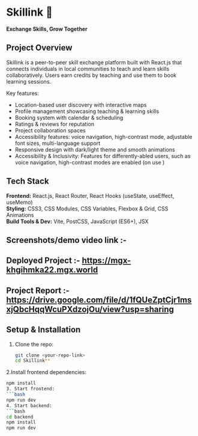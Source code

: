 # Skillink 🤝  
**Exchange Skills, Grow Together**

## Project Overview
Skillink is a peer-to-peer skill exchange platform built with React.js that connects individuals in local communities to teach and learn skills collaboratively. Users earn credits by teaching and use them to book learning sessions.  

Key features:  
- Location-based user discovery with interactive maps  
- Profile management showcasing teaching & learning skills  
- Booking system with calendar & scheduling  
- Ratings & reviews for reputation  
- Project collaboration spaces  
- Accessibility features: voice navigation, high-contrast mode, adjustable font sizes, multi-language support  
- Responsive design with dark/light theme and smooth animations  
- Accessibility & Inclusivity: Features for differently-abled users, such as voice navigation, high-contrast modes are enabled (on use ) 

## Tech Stack
**Frontend:** React.js, React Router, React Hooks (useState, useEffect, useMemo)  
**Styling:** CSS3, CSS Modules, CSS Variables, Flexbox & Grid, CSS Animations  
**Build Tools & Dev:** Vite, PostCSS, JavaScript (ES6+), JSX  

## Screenshots/demo video link :-  

## Deployed Project :- https://mgx-khgihmka22.mgx.world

## Project Report :- https://drive.google.com/file/d/1fQUeZptCjr1msxjQbcHqqWcuPXdzojOu/view?usp=sharing

## Setup & Installation
1. Clone the repo:  
   ```bash
   git clone <your-repo-link>
   cd Skillink**
2.Install frontend dependencies:
   ```bash
   npm install
3. Start frontend:
   ```bash
   npm run dev
4. Start backend:
   ```bash
   cd backend
   npm install
   npm run dev
